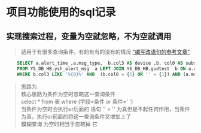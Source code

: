 <!--
 * @Author: songyanglin 1503464667@qq.com
 * @Date: 2022-07-25 16:21:36
 * @LastEditors: songyanglin 1503464667@qq.com
 * @LastEditTime: 2022-07-25 16:36:33
 * @FilePath: \mynode\pdp\项目经验总结\sql 功能实现语句.md
 * @Description: 这是默认设置,请设置`customMade`, 打开koroFileHeader查看配置 进行设置: https://github.com/OBKoro1/koro1FileHeader/wiki/%E9%85%8D%E7%BD%AE
-->
# 项目功能使用的sql记录

## 实现搜索过程，变量为空就忽略，不为空就调用
>适用于有很多查询条件，有的有有的没有的情况
["编写改语句的参考文章"](https://blog.csdn.net/qq_39651858/article/details/81738199)
```sql
    SELECT a.alert_time ,a.msg_type,  b.col3 AS device ,b. col0 AS substation,a.msg_content 
    FROM YS_DB_HB.ysh_alert_msg  a LEFT JOIN YS_DB_HB.gudtest  b ON a.device_id = b.id 
    WHERE b.col3 LIKE '%{0}%' AND  (b.col0 = {1} OR '' = {1}) AND (a.msg_type = {2} OR ''= {2} ) AND b.col3 LIKE '%{3}%' AND b.col3 LIKE '%{4}%'
```

>思路为  
核心思路为条件为空时忽略这一查询条件  
select * from 表 where (字段=条件 or 条件=' ')  
当条件为空时会执行or后面的 语句 '' = '' 为真但是不起任何作用，当条件为真，执行or前面的将这一查询条件又增加上了  
模糊查询 为空时相当于忽略掉 它
